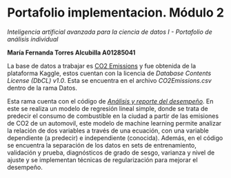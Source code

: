 # Portafolio implementacion. Módulo 2
*Inteligencia artificial avanzada para la ciencia de datos I - Portafolio de análisis individual*

**María Fernanda Torres Alcubilla A01285041**

La base de datos a trabajar es [CO2 Emissions](https://www.kaggle.com/datasets/bhuviranga/co2-emissions) y fue obtenida de la plataforma Kaggle, estos cuentan con la licencia de *Database Contents License (DbCL) v1.0*. Esta se encuentra en el archivo *CO2Emissions.csv* dentro de la rama Datos.

Esta rama cuenta con el código de [*Análisis y reporte del desempeño*](Análisis_y_reporte_del_desempeño.ipynb). En este se realiza un modelo de regresión lineal simple, donde se trata de predecir el consumo de combustible en la ciudad a partir de las emisiones de CO2 de un automovil, este modelo de machine learning permite analizar la relación de dos variables a través de una ecuación, con una variable dependiente (a predecir) e independiente (conocida). Además, en el código se encuentra la separación de los datos en sets de entrenamiento, validación y prueba, diagnósticos de grado de sesgo, varianza y nivel de ajuste y se implementan técnicas de regularización para mejorar el desempeño.
